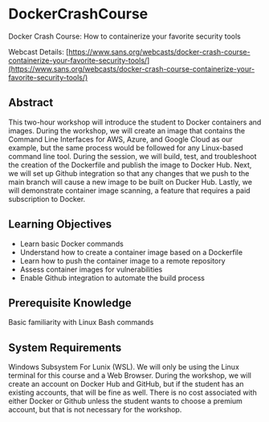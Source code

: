 # DockerCrashCourse
Docker Crash Course: How to containerize your favorite security tools

Webcast Details: [https://www.sans.org/webcasts/docker-crash-course-containerize-your-favorite-security-tools/](https://www.sans.org/webcasts/docker-crash-course-containerize-your-favorite-security-tools/)

## Abstract

This two-hour workshop will introduce the student to Docker containers and images. During the workshop, we will create an image that contains the Command Line Interfaces for AWS, Azure, and Google Cloud as our example, but the same process would be followed for any Linux-based command line tool. During the session, we will build, test, and troubleshoot the creation of the Dockerfile and publish the image to Docker Hub. Next, we will set up Github integration so that any changes that we push to the main branch will cause a new image to be built on Ducker Hub. Lastly, we will demonstrate container image scanning, a feature that requires a paid subscription to Docker.

## Learning Objectives

-	Learn basic Docker commands
-	Understand how to create a container image based on a Dockerfile
-	Learn how to push the container image to a remote repository
-	Assess container images for vulnerabilities
-	Enable Github integration to automate the build process

## Prerequisite Knowledge

Basic familiarity with Linux Bash commands

## System Requirements

Windows Subsystem For Lunix (WSL). We will only be using the Linux terminal for this course and a Web Browser. During the workshop, we will create an account on Docker Hub and GitHub, but if the student has an existing accounts, that will be fine as well. There is no cost associated with either Docker or Github unless the student wants to choose a premium account, but that is not necessary for the workshop.
